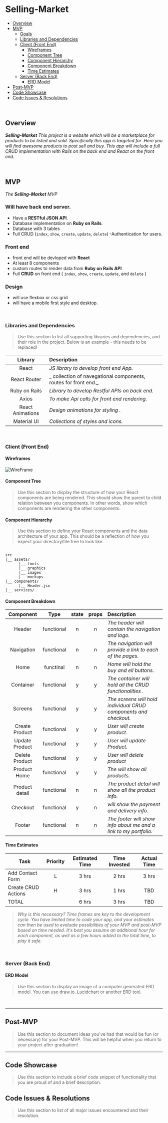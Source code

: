 # Selling-Market





- [Overview](#overview)
- [MVP](#mvp)
  - [Goals](#goals)
  - [Libraries and Dependencies](#libraries-and-dependencies)
  - [Client (Front End)](#client-front-end)
    - [Wireframes](#wireframes)
    - [Component Tree](#component-tree)
    - [Component Hierarchy](#component-hierarchy)
    - [Component Breakdown](#component-breakdown)
    - [Time Estimates](#time-estimates)
  - [Server (Back End)](#server-back-end)
    - [ERD Model](#erd-model)
- [Post-MVP](#post-mvp)
- [Code Showcase](#code-showcase)
- [Code Issues & Resolutions](#code-issues--resolutions)

<br>

## Overview

_**Selling-Market** This project is a website which will be a marketplace for products to be listed and sold. Specifically this app is targeted for  .Here you will find awesome products to post sell and buy.
This app will include a full CRUD implementation with Rails on the back end and React on the front end._


<br>

## MVP


_The **Selling-Market** MVP_

### Will have back end server.

 - Have a **RESTful JSON API**.
 - Database implementation on **Ruby on Rails**.
 - Database with 3 tables 
 - Full CRUD (`index`, `show`, `create`, `update`, `delete`)
 -Authentication for users.
 
 
 ### Front end 
 - front end will be devloped with **React**
 - At least 8 components
 - custom routes to render data from **Ruby on Rails API**
 - Full **CRUD** on front end ( `index`, `show`, `create`, `update`, and `delete` )
 
 ### Design
 - will use flexbox or css grid
 - will have a mobile first style and desktop.


<br>

### Libraries and Dependencies

> Use this section to list all supporting libraries and dependencies, and their role in the project. Below is an example - this needs to be replaced!

|     Library      | Description                                |
| :--------------: | :----------------------------------------- |
|   React          | _JS library to develop front end App._     |
|   React Router   | _ collection of navegational components, routes for front end._ |
|   Ruby on Rails  | _Library to develop Restful APIs  on back end._|
|   Axios          | _To make Api calls for front end rendering._|
|   React Animations | _Design animations for styling ._        |
|   Material UI    | _Collections of styles and icons._         |

<br>

### Client (Front End)

#### Wireframes


![WireFrame](https://app.lucidchart.com/invitations/accept/4d7d4bbd-0c1c-40fc-bcfc-14259f380aef)



#### Component Tree

> Use this section to display the structure of how your React components are being rendered. This should show the parent to child relation between you components. In other words, show which components are rendering the other components. 

#### Component Hierarchy

> Use this section to define your React components and the data architecture of your app. This should be a reflection of how you expect your directory/file tree to look like. 

``` structure

src
|__ assets/
      |__ fonts
      |__ graphics
      |__ images
      |__ mockups
|__ components/
      |__ Header.jsx
|__ services/

```

#### Component Breakdown



|  Component   |    Type    | state | props | Description                                                      |
| :----------: | :--------: | :---: | :---: | :--------------------------------------------------------------- |
| Header       | functional |   n   |   n   | _The header will contain the navigation and logo._               |
| Navigation   | functional |   n   |   n   | _The navigation will provide a link to each of the pages._       |
| Home         | functinal  |   n   |   n   | _Home will hold the buy and ell buttons._                        |
| Container    | functional |   y   |   y   | _The container will hold all the CRUD functionalities ._ |
| Screens      | functional |   y   |   y   | _The screens will hold individual CRUD components and checkout._ |
| Create Product | functional |   y |   y   | _User will create product._                 |
| Update Product | functional |   y |   y   | _User will update Product._ |
| Delete Product| functional |   y  |   y   | _User will delete product_ |
| Product Home | functional |   y   |   y   | _The will show all products._ |
| Product detail | functional |   n   |   n | _The product detail will show all the product info._ |
| Checkout     | functional |   y   |   n   | _will show the payment and delivery info._ |
| Footer       | functional |   n   |   n   | _The footer will show info about me and a link to my portfolio._ |


#### Time Estimates



| Task                | Priority | Estimated Time | Time Invested | Actual Time |
| ------------------- | :------: | :------------: | :-----------: | :---------: |
| Add Contact Form    |    L     |     3 hrs      |     2 hrs     |    3 hrs    |
| Create CRUD Actions |    H     |     3 hrs      |     1 hrs     |     TBD     |
| TOTAL               |          |     6 hrs      |     3 hrs     |     TBD     |

> _Why is this necessary? Time frames are key to the development cycle. You have limited time to code your app, and your estimates can then be used to evaluate possibilities of your MVP and post-MVP based on time needed. It's best you assume an additional hour for each component, as well as a few hours added to the total time, to play it safe._

<br>

### Server (Back End)

#### ERD Model

> Use this section to display an image of a computer generated ERD model. You can use draw.io, Lucidchart or another ERD tool.

<br>

***

## Post-MVP

> Use this section to document ideas you've had that would be fun (or necessary) for your Post-MVP. This will be helpful when you return to your project after graduation!

***

## Code Showcase

> Use this section to include a brief code snippet of functionality that you are proud of and a brief description.

## Code Issues & Resolutions

> Use this section to list of all major issues encountered and their resolution.
